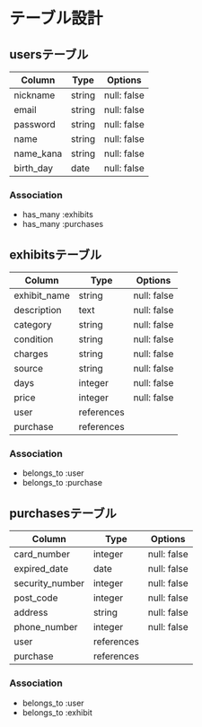 # テーブル設計

## usersテーブル

| Column           | Type   | Options     |
| ---------------- | ------ | ----------- |
| nickname         | string | null: false |
| email            | string | null: false |
| password         | string | null: false |
| name             | string | null: false |
| name_kana        | string | null: false |
| birth_day        | date   | null: false |


### Association

- has_many :exhibits
- has_many :purchases

## exhibitsテーブル

| Column       | Type       | Options     |
| ------------ | ---------- | ----------- |
| exhibit_name | string     | null: false |
| description  | text       | null: false |
| category     | string     | null: false |
| condition    | string     | null: false |
| charges      | string     | null: false |
| source       | string     | null: false |
| days         | integer    | null: false |
| price        | integer    | null: false |
| user         | references |             |
| purchase     | references |             |

### Association

- belongs_to :user
- belongs_to :purchase

## purchasesテーブル

| Column          | Type       | Options     |
| --------------- | ---------- | ----------- |
| card_number     | integer    | null: false |
| expired_date    | date       | null: false |
| security_number | integer    | null: false |
| post_code       | integer    | null: false |
| address         | string     | null: false |
| phone_number    | integer    | null: false |
| user            | references |             |
| purchase        | references |             |

### Association

- belongs_to :user
- belongs_to :exhibit